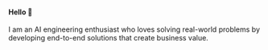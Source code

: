 #### Hello 👋

I am an AI engineering enthusiast who loves solving real-world problems by developing end-to-end solutions that create business value.
 <!--- 
; this includes courses: Robotics, Machine learaning, Computer vision, Embedded Systems, Control Systems and more.

M

 Most of my self-conducted projects done for the sake of learaning are published here. 
 
- 👯 I’m looking to collaborate on ...
- 🤔 I’m looking for help with ...
- 💬 Ask me about ...
- 📫 How to reach me: ...
- 😄 Pronouns: ...
- ⚡ Fun fact: ...

Add more about my projects
main projecs

--->


